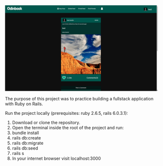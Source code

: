 ![screen shot](screenshot.png)

The purpose of this project was to practice building a fullstack application with Ruby on Rails.

Run the project locally (prerequisites: ruby 2.6.5, rails 6.0.3.1):

1. Download or clone the repository.
2. Open the terminal inside the root of the project and run:
3. bundle install
4. rails db:create
5. rails db:migrate
6. rails db:seed
7. rails s
8. In your internet browser visit localhost:3000